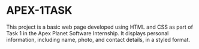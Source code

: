 # APEX-1TASK
This project is a basic web page developed using HTML and CSS as part of Task 1 in the Apex Planet Software Internship. It displays personal information, including name, photo, and contact details, in a styled format.

